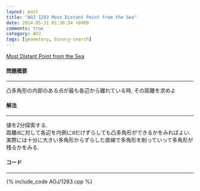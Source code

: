 ```yaml
---
layout: post
title: "AOJ 1283 Most Distant Point from the Sea"
date: 2014-05-31 01:36:54 +0900
comments: true
category: AOJ
tags: [geometory, binary-search]
---
```


[Most Distant Point from the Sea](http://judge.u-aizu.ac.jp/onlinejudge/description.jsp?id=1283)

#### 問題概要

****

凸多角形の内部のある点が最も各辺から離れている時, その距離を求めよ

#### 解法

****

値を2分探索する.  
距離dに対して各辺を内側にdだけずらしても凸多角形ができるかをみればよい.  
実際には十分に大きい多角形からずらした直線で多角形を削っていって多角形が残るかをみる.

#### コード

****

{% include_code AOJ/1283.cpp %}
